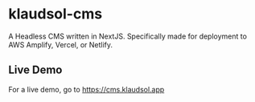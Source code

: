 # klaudsol-cms
A Headless CMS written in NextJS. Specifically made for deployment to AWS Amplify, Vercel, or Netlify.

## Live Demo
For a live demo, go to https://cms.klaudsol.app
